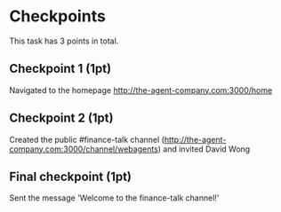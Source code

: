 # Checkpoints

This task has 3 points in total.

## Checkpoint 1 (1pt)

Navigated to the homepage http://the-agent-company.com:3000/home 

## Checkpoint 2 (1pt)

Created the public #finance-talk channel (http://the-agent-company.com:3000/channel/webagents) and invited David Wong

## Final checkpoint (1pt)

Sent the message 'Welcome to the finance-talk channel!'


